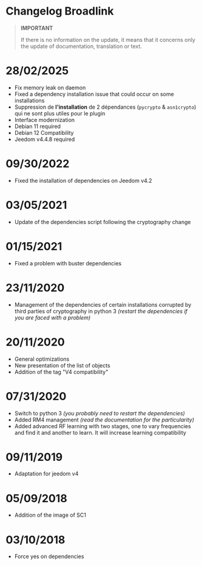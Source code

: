 # Changelog Broadlink

>**IMPORTANT**
>
>If there is no information on the update, it means that it concerns only the update of documentation, translation or text.

# 28/02/2025

- Fix memory leak on daemon
- Fixed a dependency installation issue that could occur on some installations
- Suppression de **l'installation** de 2 dépendances (`pycrypto` & `asn1crypto`) qui ne sont plus utiles pour le plugin
- Interface modernization
- Debian 11 required
- Debian 12 Compatibility
- Jeedom v4.4.8 required

# 09/30/2022

- Fixed the installation of dependencies on Jeedom v4.2

# 03/05/2021

- Update of the dependencies script following the cryptography change

# 01/15/2021

- Fixed a problem with buster dependencies

# 23/11/2020

- Management of the dependencies of certain installations corrupted by third parties of cryptography in python 3 *(restart the dependencies if you are faced with a problem)*

# 20/11/2020

- General optimizations
- New presentation of the list of objects
- Addition of the tag "V4 compatibility"

# 07/31/2020

- Switch to python 3 *(you probably need to restart the dependencies)*
- Added RM4 management *(read the documentation for the particularity)*
- Added advanced RF learning with two stages, one to vary frequencies and find it and another to learn. It will increase learning compatibility

# 09/11/2019

- Adaptation for jeedom v4

# 05/09/2018

- Addition of the image of SC1

# 03/10/2018

- Force yes on dependencies
